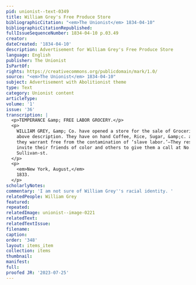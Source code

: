 ```yaml
---
pid: unionist--text-0349
title: William Grey's Free Produce Store
bibliographicCitation: "<em>The Unionist</em> 1834-04-10"
bibliographicCitationRepublished: 
fullIssueSequenceNumber: 1834-04-10 p.03.49
creator: 
dateCreated: '1834-04-10'
description: Advertisement for William Grey's Free Produce Store
language: English
publisher: The Unionist
IsPartOf: 
rights: https://creativecommons.org/publicdomain/mark/1.0/
source: "<em>The Unionist</em> 1834-04-10"
subject: Advertisement with Abolitionist theme
type: Text
category: Unionist content
articleType: 
volume: '1'
issue: '36'
transcription: |
  <p>TEMPERANCE &amp; FREE LABOR GROCERY.</p>
  <p>
    WILLIAM GREY, &amp; Co. have opened a store for the sale of Groceries of the
    above description. They have on hand Coffee, Rice, Sugar, &amp;c. all of which
    they warrant free from the contamination of ‘slave labor.’—They respectfully
    invite their friends of color and others to give them a call at No. 33,
    Sullivan-st.
  </p>
  <p>
    <em>New York, August,</em>
    1833.
  </p>
scholarlyNotes: 
commentary: 'I am not sure of William Grey''s racial identity. '
relatedPeople: William Grey
featured: 
repeated: 
relatedImage: unionist--image-0221
relatedText: 
relatedTextIssue: 
filename: 
caption: 
order: '348'
layout: items_item
collection: items
thumbnail: 
manifest: 
full: 
proofed JR: '2023-07-25'
---
```

